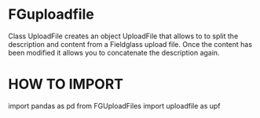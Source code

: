 # FGuploadfile
Class UploadFile creates an object UploadFile that allows to to split the description and content from a Fieldglass upload file. Once the content has been modified it allows you to concatenate the description again.


# HOW TO IMPORT
import pandas as pd
from FGUploadFiles import uploadfile as upf
